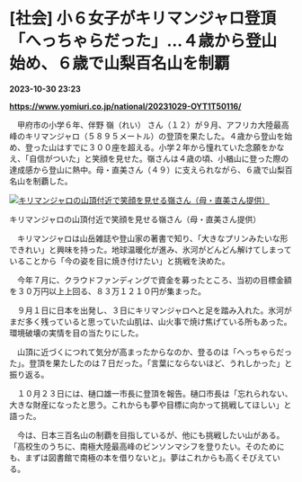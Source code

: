 # [社会] 小６女子がキリマンジャロ登頂「へっちゃらだった」…４歳から登山始め、６歳で山梨百名山を制覇

**2023-10-30 23:23**

**https://www.yomiuri.co.jp/national/20231029-OYT1T50116/**

　甲府市の小学６年、伴野 嶺（れい） さん（１２）が９月、アフリカ大陸最高峰のキリマンジャロ（５８９５メートル）の登頂を果たした。４歳から登山を始め、登った山はすでに３００座を超える。小学２年から憧れていた念願をかなえ、「自信がついた」と笑顔を見せた。嶺さんは４歳の頃、小楢山に登った際の達成感から登山に熱中。母・直美さん（４９）に支えられながら、６歳で山梨百名山を制覇した。

[![キリマンジャロの山頂付近で笑顔を見せる嶺さん（母・直美さん提供）](https://www.yomiuri.co.jp/media/2023/10/20231029-OYT1I50109-1.jpg)](https://www.yomiuri.co.jp/pluralphoto/20231029-OYT1I50109/)

キリマンジャロの山頂付近で笑顔を見せる嶺さん（母・直美さん提供）

　キリマンジャロは山岳雑誌や登山家の著書で知り、「大きなプリンみたいな形できれい」と興味を持った。地球温暖化が進み、氷河がどんどん解けてしまっていることから「今の姿を目に焼き付けたい」と挑戦を決めた。

　今年７月に、クラウドファンディングで資金を募ったところ、当初の目標金額を３０万円以上上回る、８３万１２１０円が集まった。

　９月１日に日本を出発し、３日にキリマンジャロへと足を踏み入れた。氷河がまだ多く残っていると思っていた山肌は、山火事で焼け焦げている所もあった。環境破壊の実情を目の当たりにした。

　山頂に近づくにつれて気分が高まったからなのか、登るのは「へっちゃらだった」。登頂を果たしたのは７日だった。「言葉にならないほど、うれしかった」と振り返る。

　１０月２３日には、樋口雄一市長に登頂を報告。樋口市長は「忘れられない、大きな財産になったと思う。これからも夢や目標に向かって挑戦してほしい」と語った。

　今は、日本三百名山の制覇を目指しているが、他にも挑戦したい山がある。「高校生のうちに、南極大陸最高峰のビンソンマシフを登りたい。そのためにも、まずは図書館で南極の本を借りないと」。夢はこれからも高くそびえている。
